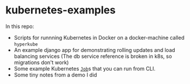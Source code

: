 # kubernetes-examples

In this repo:

- Scripts for runnning Kubernetes in Docker on a docker-machine called `hyperkube`
- An example django app for demonstrating rolling updates and load balancing services (The db service reference is broken in k8s, so migrations don't work)
- Some example Kubernetes [`Job`](kubernetes.io/docs/user-guide/jobs/)s that you can run from CLI. 
- Some tiny notes from a demo I did
